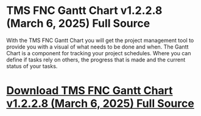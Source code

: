 # TMS FNC Gantt Chart v1.2.2.8 (March 6, 2025) Full Source

With the TMS FNC Gantt Chart you will get the project management tool to provide you with a visual of what needs to be done and when. The Gantt Chart is a component for tracking your project schedules. Where you can define if tasks rely on others, the progress that is made and the current status of your tasks.

# [Download TMS FNC Gantt Chart v1.2.2.8 (March 6, 2025) Full Source](https://developer.team/delphi/35414-tms-fnc-gantt-chart-v1228-march-6-2025-full-source.html)
